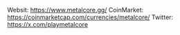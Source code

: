 Websit: https://www.metalcore.gg/
CoinMarket: https://coinmarketcap.com/currencies/metalcore/
Twitter: https://x.com/playmetalcore
